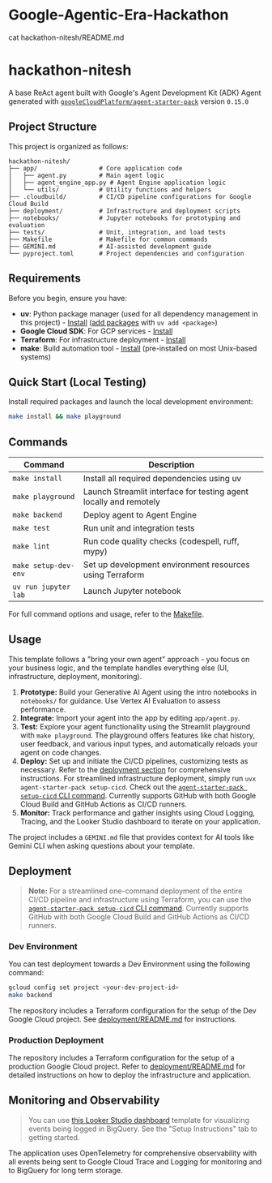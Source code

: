 # Google-Agentic-Era-Hackathon

cat hackathon-nitesh/README.md
# hackathon-nitesh

A base ReAct agent built with Google's Agent Development Kit (ADK)
Agent generated with [`googleCloudPlatform/agent-starter-pack`](https://github.com/GoogleCloudPlatform/agent-starter-pack) version `0.15.0`

## Project Structure

This project is organized as follows:

```
hackathon-nitesh/
├── app/                 # Core application code
│   ├── agent.py         # Main agent logic
│   ├── agent_engine_app.py # Agent Engine application logic
│   └── utils/           # Utility functions and helpers
├── .cloudbuild/         # CI/CD pipeline configurations for Google Cloud Build
├── deployment/          # Infrastructure and deployment scripts
├── notebooks/           # Jupyter notebooks for prototyping and evaluation
├── tests/               # Unit, integration, and load tests
├── Makefile             # Makefile for common commands
├── GEMINI.md            # AI-assisted development guide
└── pyproject.toml       # Project dependencies and configuration
```

## Requirements

Before you begin, ensure you have:
- **uv**: Python package manager (used for all dependency management in this project) - [Install](https://docs.astral.sh/uv/getting-started/installation/) ([add packages](https://docs.astral.sh/uv/concepts/dependencies/) with `uv add <package>`)
- **Google Cloud SDK**: For GCP services - [Install](https://cloud.google.com/sdk/docs/install)
- **Terraform**: For infrastructure deployment - [Install](https://developer.hashicorp.com/terraform/downloads)
- **make**: Build automation tool - [Install](https://www.gnu.org/software/make/) (pre-installed on most Unix-based systems)


## Quick Start (Local Testing)

Install required packages and launch the local development environment:

```bash
make install && make playground
```

## Commands

| Command              | Description                                                                                 |
| -------------------- | ------------------------------------------------------------------------------------------- |
| `make install`       | Install all required dependencies using uv                                                  |
| `make playground`    | Launch Streamlit interface for testing agent locally and remotely |
| `make backend`       | Deploy agent to Agent Engine |
| `make test`          | Run unit and integration tests                                                              |
| `make lint`          | Run code quality checks (codespell, ruff, mypy)                                             |
| `make setup-dev-env` | Set up development environment resources using Terraform                         |
| `uv run jupyter lab` | Launch Jupyter notebook                                                                     |

For full command options and usage, refer to the [Makefile](Makefile).


## Usage

This template follows a "bring your own agent" approach - you focus on your business logic, and the template handles everything else (UI, infrastructure, deployment, monitoring).

1. **Prototype:** Build your Generative AI Agent using the intro notebooks in `notebooks/` for guidance. Use Vertex AI Evaluation to assess performance.
2. **Integrate:** Import your agent into the app by editing `app/agent.py`.
3. **Test:** Explore your agent functionality using the Streamlit playground with `make playground`. The playground offers features like chat history, user feedback, and various input types, and automatically reloads your agent on code changes.
4. **Deploy:** Set up and initiate the CI/CD pipelines, customizing tests as necessary. Refer to the [deployment section](#deployment) for comprehensive instructions. For streamlined infrastructure deployment, simply run `uvx agent-starter-pack setup-cicd`. Check out the [`agent-starter-pack setup-cicd` CLI command](https://googlecloudplatform.github.io/agent-starter-pack/cli/setup_cicd.html). Currently supports GitHub with both Google Cloud Build and GitHub Actions as CI/CD runners.
5. **Monitor:** Track performance and gather insights using Cloud Logging, Tracing, and the Looker Studio dashboard to iterate on your application.

The project includes a `GEMINI.md` file that provides context for AI tools like Gemini CLI when asking questions about your template.


## Deployment

> **Note:** For a streamlined one-command deployment of the entire CI/CD pipeline and infrastructure using Terraform, you can use the [`agent-starter-pack setup-cicd` CLI command](https://googlecloudplatform.github.io/agent-starter-pack/cli/setup_cicd.html). Currently supports GitHub with both Google Cloud Build and GitHub Actions as CI/CD runners.

### Dev Environment

You can test deployment towards a Dev Environment using the following command:

```bash
gcloud config set project <your-dev-project-id>
make backend
```


The repository includes a Terraform configuration for the setup of the Dev Google Cloud project.
See [deployment/README.md](deployment/README.md) for instructions.

### Production Deployment

The repository includes a Terraform configuration for the setup of a production Google Cloud project. Refer to [deployment/README.md](deployment/README.md) for detailed instructions on how to deploy the infrastructure and application.


## Monitoring and Observability
> You can use [this Looker Studio dashboard](https://lookerstudio.google.com/reporting/46b35167-b38b-4e44-bd37-701ef4307418/page/tEnnC
) template for visualizing events being logged in BigQuery. See the "Setup Instructions" tab to getting started.

The application uses OpenTelemetry for comprehensive observability with all events being sent to Google Cloud Trace and Logging for monitoring and to BigQuery for long term storage.
